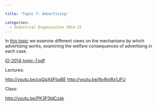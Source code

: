 ```yaml
---

title: 'Topic 7: Advertising'

categories:
  - Industrial Organization 2014-15
---
```

In <a href="http://www.tholden.org/wp-content/uploads/2014/12/IO-2014-topic-7.pdf">this topic</a> we examine different views on the mechanisms by which advertising works, examining the welfare consequences of advertising in each case.

<div class="PDFcontainer">
<div class="PDFelement"><object data="http://www.tholden.org/wp-content/uploads/2014/12/IO-2014-topic-7.pdf" type="application/pdf" width="100%" height="100%"><a href="http://www.tholden.org/wp-content/uploads/2014/12/IO-2014-topic-7.pdf">IO-2014-topic-7.pdf</a></object></div>
</div>

Lectures:

http://youtu.be/cqQgX4FbaBE
http://youtu.be/NvRxtRx1JFU

Class:

http://youtu.be/PK3P3ldCzak